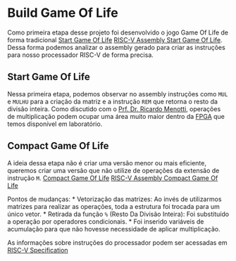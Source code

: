# Build Game Of Life

Como primeira etapa desse projeto foi desenvolvido o jogo Game Of Life de forma tradicional [Start Game Of Life](https://github.com/thiago0003/BUILD-RISC-V/blob/main/game_of_life_start.c) [RISC-V Assembly Start Game Of Life](https://github.com/thiago0003/BUILD-RISC-V/blob/main/game_of_life_start.asm). Dessa forma podemos analizar o assembly gerado para criar as instruções para nosso processador RISC-V de forma precisa. 

## Start Game Of Life
Nessa primeira etapa, podemos observar no assembly instruções como `MUL` e `MULHU` para a criação da matriz e a instrução `REM` que retorna o resto da divisão inteira. Como discutido com o [Prf. Dr. Ricardo Menotti](https://github.com/menotti), operações de multiplicação podem ocupar uma área muito maior dentro da [FPGA](https://www.intel.com.br/content/www/br/pt/support/programmable/support-resources/fpga-training/getting-started.html) que temos disponível em laboratório.

## Compact Game Of Life
A ideia dessa etapa não é criar uma versão menor ou mais eficiente, queremos criar uma versão que não utilize de operações da extensão de instrução `M`. [Compact Game Of Life](https://github.com/thiago0003/BUILD-RISC-V/blob/main/game_of_life_compact.c) [RISC-V Assembly Compact Game Of Life](https://github.com/thiago0003/BUILD-RISC-V/blob/main/game_of_life_compact.asm)

Pontos de mudanças:
    * Vetorização das matrizes: Ao invés de utilizarmos matrizes para realizar as operações, toda a estrutura foi trocada para um único vetor.
    * Retirada da função `%` (Resto Da Divisão Inteira): Foi substituído a operação por operadores condicionais.
    * Foi inserido variáveis de acumulação para que não hovesse necessidade de aplicar multiplicação.

As informações sobre instruções do processador podem ser acessadas em [RISC-V Specification](https://riscv.org/wp-content/uploads/2017/05/riscv-spec-v2.2.pdf)
